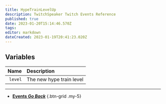 ```yaml
---
title: HypeTrainLevelUp
description: TwitchSpeaker Twitch Events Reference
published: true
date: 2023-01-20T15:14:46.570Z
tags: 
editor: markdown
dateCreated: 2023-01-19T20:41:23.020Z
---
```


## Variables
Name | Description
----:|:------------
`level` | The new hype train level

---

- [<i class="mdi mdi-chevron-left"></i>**Events *Go Back***](/TwitchSpeaker/Events)
{.btn-grid .my-5}